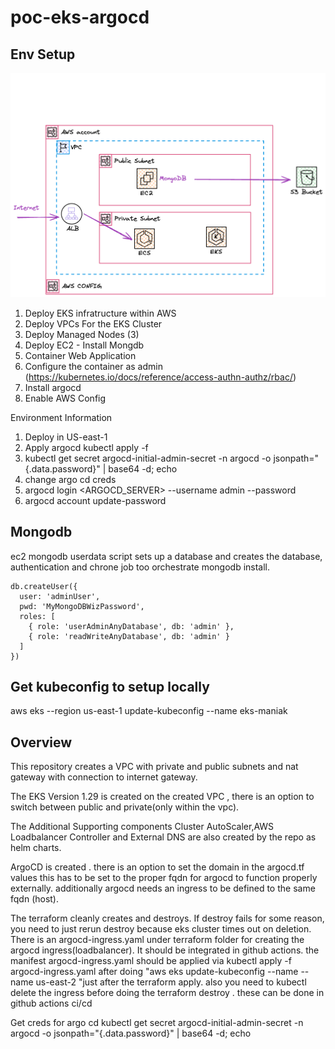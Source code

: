 # poc-eks-argocd

## Env Setup
![diagram](diagram.png)


1. Deploy EKS infratructure within AWS
2. Deploy VPCs For the EKS Cluster
3. Deploy Managed Nodes (3)
4. Deploy EC2 - Install Mongdb
5. Container Web Application 
6. Configure the container as admin (https://kubernetes.io/docs/reference/access-authn-authz/rbac/)
7. Install argocd 
8. Enable AWS Config


Environment Information

1. Deploy in US-east-1 
2. Apply argocd kubectl apply -f 
3. kubectl get secret argocd-initial-admin-secret -n argocd -o jsonpath="{.data.password}" | base64 -d; echo
4. change argo cd creds 
4. argocd login <ARGOCD_SERVER> --username admin --password <PASSWORD>
5. argocd account update-password

## Mongodb
ec2 mongodb userdata script sets up a database and creates the database, authentication and chrone job too orchestrate mongodb install.

```bach
db.createUser({
  user: 'adminUser',
  pwd: 'MyMongoDBWizPassword',
  roles: [
    { role: 'userAdminAnyDatabase', db: 'admin' },
    { role: 'readWriteAnyDatabase', db: 'admin' }
  ]
})
```
## Get kubeconfig to setup locally

aws eks --region us-east-1 update-kubeconfig --name eks-maniak

## Overview

This repository creates a VPC with private and public subnets and nat gateway with connection to internet gateway.

The EKS Version 1.29 is created on the created VPC , there is an option to switch between public and private(only within the vpc).

The Additional Supporting components Cluster AutoScaler,AWS Loadbalancer Controller and External DNS are also created by the repo as helm charts.

ArgoCD is created . there is an option to set the domain in the argocd.tf values this has to be set to the proper fqdn for argocd to function properly externally. additionally argocd needs an ingress to be defined to the same fqdn (host).

The terraform cleanly creates and destroys. If destroy fails for some reason, you need to just rerun destroy because eks cluster times out on deletion. There is an argocd-ingress.yaml under terraform folder for creating the argocd ingress(loadbalancer). It should be integrated in github actions. the manifest argocd-ingress.yaml should be applied via kubectl apply -f argocd-ingress.yaml after doing "aws eks update-kubeconfig --name --name us-east-2 "just after the terraform apply. also you need to kubectl delete the ingress before doing the terraform destroy . these can be done in github actions ci/cd

Get creds for argo cd kubectl get secret argocd-initial-admin-secret -n argocd -o jsonpath="{.data.password}" | base64 -d; echo